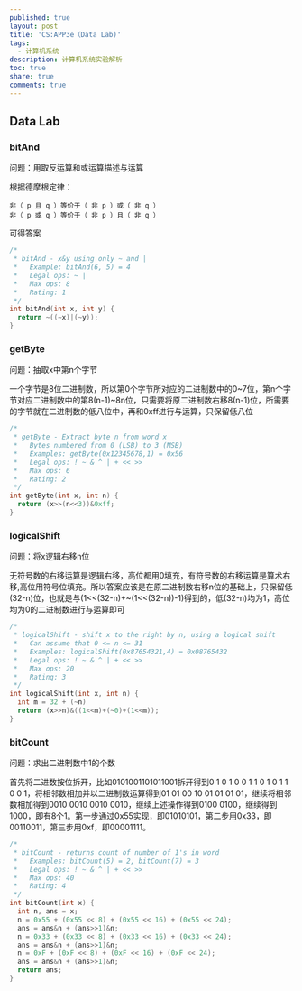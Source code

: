 ```yaml
---
published: true
layout: post
title: 'CS:APP3e（Data Lab)'
tags:
  - 计算机系统
description: 计算机系统实验解析
toc: true
share: true
comments: true
---
```

## Data Lab

### bitAnd

问题：用取反运算和或运算描述与运算

根据德摩根定律：

	非（ p 且 q ）等价于（ 非 p ）或（ 非 q ）
	非（ p 或 q ）等价于（ 非 p ）且（ 非 q ）

可得答案

```cpp
/* 
 * bitAnd - x&y using only ~ and | 
 *   Example: bitAnd(6, 5) = 4
 *   Legal ops: ~ |
 *   Max ops: 8
 *   Rating: 1
 */
int bitAnd(int x, int y) {
  return ~((~x)|(~y));
}
```

### getByte

问题：抽取x中第n个字节

一个字节是8位二进制数，所以第0个字节所对应的二进制数中的0~7位，第n个字节对应二进制数中的第8(n-1)~8n位，只需要将原二进制数右移8(n-1)位，所需要的字节就在二进制数的低八位中，再和0xff进行与运算，只保留低八位

```cpp
/* 
 * getByte - Extract byte n from word x
 *   Bytes numbered from 0 (LSB) to 3 (MSB)
 *   Examples: getByte(0x12345678,1) = 0x56
 *   Legal ops: ! ~ & ^ | + << >>
 *   Max ops: 6
 *   Rating: 2
 */
int getByte(int x, int n) {
  return (x>>(n<<3))&0xff;
}
```

### logicalShift

问题：将x逻辑右移n位

无符号数的右移运算是逻辑右移，高位都用0填充，有符号数的右移运算是算术右移,高位用符号位填充。所以答案应该是在原二进制数右移n位的基础上，只保留低(32-n)位，也就是与(1<<(32-n)+~(1<<(32-n))-1)得到的，低(32-n)均为1，高位均为0的二进制数进行与运算即可

```cpp
/* 
 * logicalShift - shift x to the right by n, using a logical shift
 *   Can assume that 0 <= n <= 31
 *   Examples: logicalShift(0x87654321,4) = 0x08765432
 *   Legal ops: ! ~ & ^ | + << >>
 *   Max ops: 20
 *   Rating: 3 
 */
int logicalShift(int x, int n) {
  int m = 32 + (~n)
  return (x>>n)&((1<<m)+(~0)+(1<<m));
}
```

### bitCount

问题：求出二进制数中1的个数

首先将二进数按位拆开，比如0101001101011001拆开得到0 1 0 1 0 0 1 1 0 1 0 1 1 0 0 1，将相邻数相加并以二进制数运算得到01 01 00 10 01 01 01 01，继续将相邻数相加得到0010 0010 0010 0010，继续上述操作得到0100 0100，继续得到1000，即有8个1。第一步通过0x55实现，即01010101，第二步用0x33，即00110011，第三步用0xf，即00001111。

```cpp
/*
 * bitCount - returns count of number of 1's in word
 *   Examples: bitCount(5) = 2, bitCount(7) = 3
 *   Legal ops: ! ~ & ^ | + << >>
 *   Max ops: 40
 *   Rating: 4
 */
int bitCount(int x) {
  int n, ans = x;
  n = 0x55 + (0x55 << 8) + (0x55 << 16) + (0x55 << 24);
  ans = ans&n + (ans>>1)&n;
  n = 0x33 + (0x33 << 8) + (0x33 << 16) + (0x33 << 24);
  ans = ans&n + (ans>>1)&n;
  n = 0xF + (0xF << 8) + (0xF << 16) + (0xF << 24);
  ans = ans&n + (ans>>1)&n;
  return ans;
}
```
